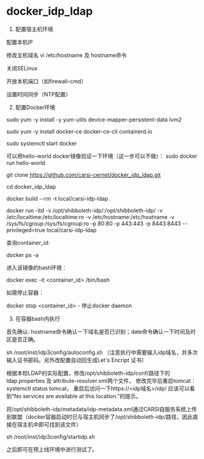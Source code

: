 # docker_idp_ldap
1. 配置宿主机环境

配置本机IP

修改主机域名 vi /etc/hostname 及 hostname命令

关闭SELinux

开放本机端口（如firewall-cmd）

设置时间同步（NTP配置）

2. 配置Docker环境

sudo yum -y install -y yum-utils device-mapper-persistent-data lvm2

sudo yum -y install docker-ce docker-ce-cli containerd.io

sudo systemctl start docker

可以用hello-world docker镜像验证一下环境（这一步可以不做）： sudo docker run hello-world

git clone https://github.com/carsi-cernet/docker_idp_ldap.git

cd docker_idp_ldap

docker build --rm -t local/carsi-idp-ldap .

docker run -itd -v /opt/shibboleth-idp/:/opt/shibboleth-idp/ -v /etc/localtime:/etc/localtime:ro -v /etc/hostname:/etc/hostname -v /sys/fs/cgroup:/sys/fs/cgroup:ro -p 80:80 -p 443:443 -p 8443:8443 --privileged=true local/carsi-idp-ldap

查询container_id:

docker ps -a

进入该镜像的bash环境：

docker exec -it <container_id> /bin/bash

如需停止容器：

docker stop <container_id> - 停止docker daemon

3. 在容器bash内执行

首先确认: hostname命令确认一下域名是否已识别；date命令确认一下时间及时区是否正确。

sh /root/inst/idp3config/autoconfig.sh  （注意执行中需要输入idp域名，并多次输入证书密码。另外改配置自动回生成Let's Encript 证书）

根据本校LDAP的实际配置，修改/opt/shibboleth-idp/conf/路径下的 ldap.properties 及 attribute-resolver.xml两个文件， 修改完毕后重启tomcat：systemctl status tomcat， 重启后访问一下https://<idp域名>/idp/ 应该可以看到“No services are available at this location.”的提示。

将/opt/shibboleth-idp/metadata/idp-metadata.xml通过CARSI自服务系统上传到联盟（docker容器启动时已与宿主机同步了/opt/shibboleth-idp/路径，因此直接在宿主机中即可找到该文件）

sh /root/inst/idp3config/startidp.sh

之后即可在预上线环境中进行测试了。
